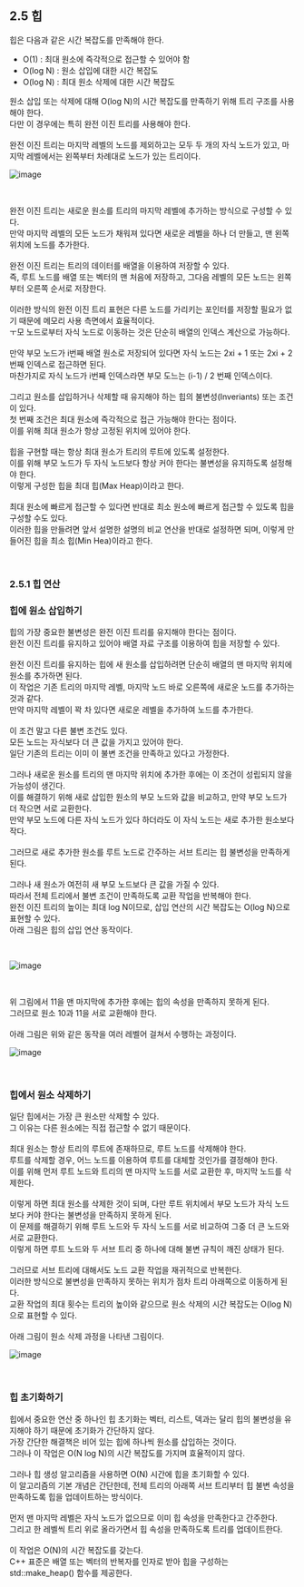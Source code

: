 ## 2.5 힙

힙은 다음과 같은 시간 복잡도를 만족해야 한다.
- O(1) : 최대 원소에 즉각적으로 접근할 수 있어야 함
- O(log N) : 원소 삽입에 대한 시간 복잡도
- O(log N) : 최대 원소 삭제에 대한 시간 복잡도

원소 삽입 또는 삭제에 대해 O(log N)의 시간 복잡도를 만족하기 위해 트리 구조를 사용해야 한다.
<br>
다만 이 경우에는 특히 완전 이진 트리를 사용해야 한다.
<br>
<br>
완전 이진 트리는 마지막 레벨의 노드를 제외하고는 모두 두 개의 자식 노드가 있고, 마지막 레벨에서는 왼쪽부터 차례대로 노드가 있는 트리이다.
<br>

![image](https://github.com/JeHeeYu/Book-Reviews/assets/87363461/0c851afc-2d0f-4757-8190-05748b11c650)


<br>

완전 이진 트리는 새로운 원소를 트리의 마지막 레벨에 추가하는 방식으로 구성할 수 있다.
<br>
만약 마지막 레벨의 모든 노드가 채워져 있다면 새로운 레벨을 하나 더 만들고, 맨 왼쪽 위치에 노드를 추가한다.
<br>
<br>
완전 이진 트리는 트리의 데이터를 배열을 이용하여 저장할 수 있다.
<br>
즉, 루트 노드를 배열 또는 벡터의 맨 처음에 저장하고, 그다음 레벨의 모든 노드는 왼쪽부터 오른쪽 순서로 저장한다.
<br>
<br>
이러한 방식의 완전 이진 트리 표현은 다른 노드를 가리키는 포인터를 저장할 필요가 없기 때문에 메모리 사용 측면에서 효율적이다.
<br>
ㅜ모 노드로부터 자식 노드로 이동하는 것은 단순히 배열의 인덱스 계산으로 가능하다.
<br>
<br>
만약 부모 노드가 i번째 배열 원소로 저장되어 있다면 자식 노드는 2xi + 1 또는 2xi + 2 번째 인덱스로 접근하면 된다.
<br>
마찬가지로 자식 노드가 i번째 인덱스라면 부모 도느는 (i-1) / 2 번째 인덱스이다.
<br>
<br>
그리고 원소를 삽입하거나 삭제할 때 유지해야 하는 힙의 불변성(Inveriants) 또는 조건이 있다.
<br>
첫 번째 조건은 최대 원소에 즉각적으로 접근 가능해야 한다는 점이다.
<br>
이를 위해 최대 원소가 항상 고정된 위치에 있어야 한다.
<br>
<br>
힙을 구현할 때는 항상 최대 원소가 트리의 루트에 있도록 설정한다.
<br>
이를 위해 부모 노드가 두 자식 노드보다 항상 커야 한다는 불변성을 유지하도록 설정해야 한다.
<br>
이렇게 구성한 힙을 최대 힙(Max Heap)이라고 한다.
<br>
<br>
최대 원소에 빠르게 접근할 수 있다면 반대로 최소 원소에 빠르게 접근할 수 있도록 힙을 구성할 수도 있다.
<br>
이러한 힙을 만들려면 앞서 설명한 설명의 비교 연산을 반대로 설정하면 되며, 이렇게 만들어진 힙을 최소 힙(Min Hea)이라고 한다.

<br>

### 2.5.1 힙 연산

### 힙에 원소 삽입하기
힙의 가장 중요한 불변성은 완전 이진 트리를 유지해야 한다는 점이다.
<br>
완전 이진 트리를 유지하고 있어야 배열 자료 구조를 이용하여 힙을 저장할 수 있다.
<br>
<br>
완전 이진 트리를 유지하는 힙에 새 원소를 삽입하려면 단순히 배열의 맨 마지막 위치에 원소를 추가하면 된다.
<br>
이 작업은 기존 트리의 마지막 레벨, 마지막 노드 바로 오른쪽에 새로운 노드를 추가하는 것과 같다.
<br>
만약 마지막 레벨이 꽉 차 있다면 새로운 레벨을 추가하여 노드를 추가한다.
<br>
<br>
이 조건 말고 다른 불변 조건도 있다.
<br>
모든 노드는 자식보다 더 큰 값을 가지고 있어야 한다.
<br>
일단 기존의 트리는 이미 이 불변 조건을 만족하고 있다고 가정한다.
<br>
<br>
그러나 새로운 원소를 트리의 맨 마지막 위치에 추가한 후에는 이 조건이 성립되지 않을 가능성이 생긴다.
<br>
이를 해결하기 위해 새로 삽입한 원소의 부모 노드와 값을 비교하고, 만약 부모 노드가 더 작으면 서로 교환한다.
<br>
만약 부모 노드에 다른 자식 노드가 있다 하더라도 이 자식 노드는 새로 추가한 원소보다 작다.
<br>
<br>
그러므로 새로 추가한 원소를 루트 노드로 간주하는 서브 트리는 힙 불변성을 만족하게 된다.
<br>
<br>
그러나 새 원소가 여전히 새 부모 노드보다 큰 값을 가질 수 있다.
<br>
따라서 전체 트리에서 불변 조건이 만족하도록 교환 작업을 반복해야 한다.
<br>
완전 이진 트리의 높이는 최대 log N이므로, 삽입 연산의 시간 복잡도는 O(log N)으로 표현할 수 있다.
<br>
아래 그림은 힙의 삽입 연산 동작이다.

<br>

![image](https://github.com/JeHeeYu/Book-Reviews/assets/87363461/e57b19bd-a714-448e-9aa4-aec298e8343a)

<br>

위 그림에서 11을 맨 마지막에 추가한 후에는 힙의 속성을 만족하지 못하게 된다.
<br>
그러므로 원소 10과 11을 서로 교환해야 한다.
<br>
<br>
아래 그림은 위와 같은 동작을 여러 레벨어 걸쳐서 수행하는 과정이다.
<br>

![image](https://github.com/JeHeeYu/Book-Reviews/assets/87363461/be429b81-6bf7-44c7-8ee8-300fa2144c47)

<br>

### 힙에서 원소 삭제하기
일단 힙에서는 가장 큰 원소만 삭제할 수 있다.
<br>
그 이유는 다른 원소에는 직접 접근할 수 없기 때문이다.
<br>
<br>
최대 원소는 항상 트리의 루트에 존재하므로, 루트 노드를 삭제해야 한다.
<br>
루트를 삭제할 경우, 어느 노드를 이용하여 루트를 대체할 것인가를 결정해야 한다.
<br>
이를 위해 먼저 루트 노드와 트리의 맨 마지막 노드를 서로 교환한 후, 마지막 노드를 삭제한다.
<br>
<br>
이렇게 하면 최대 원소를 삭제한 것이 되며, 다만 루트 위치에서 부모 노드가 자식 노드보다 커야 한다는 불변성을 만족하지 못하게 된다.
<br>
이 문제를 해결하기 위해 루트 노드와 두 자식 노드를 서로 비교하여 그중 더 큰 노드와 서로 교환한다.
<br>
이렇게 하면 루트 노드와 두 서브 트리 중 하나에 대해 불변 규칙이 깨진 상태가 된다.
<br>
<br>
그러므로 서브 트리에 대해서도 노드 교환 작업을 재귀적으로 반복한다.
<br>
이러한 방식으로 불변성을 만족하지 못하는 위치가 점차 트리 아래쪽으로 이동하게 된다.
<br>
교환 작업의 최대 횟수는 트리의 높이와 같으므로 원소 삭제의 시간 복잡도는 O(log N)으로 표현할 수 있다.
<br>
<br>
아래 그림이 원소 삭제 과정을 나타낸 그림이다.
<br>

![image](https://github.com/JeHeeYu/Book-Reviews/assets/87363461/d5845a10-4b1f-4a36-9a83-dbc0ffcc1f11)

<br>

### 힙 초기화하기
힙에서 중요한 연산 중 하나인 힙 초기화는 벡터, 리스트, 덱과는 달리 힙의 불변성을 유지해야 하기 때문에 초기화가 간단하지 않다.
<br>
가장 간단한 해결책은 비어 있는 힙에 하나씩 원소를 삽입하는 것이다.
<br>
그러나 이 작업은 O(N log N)의 시간 복잡도를 가지며 효율적이지 않다.
<br>
<br>
그러나 힙 생성 알고리즘을 사용하면 O(N) 시간에 힙을 초기화할 수 있다.
<br>
이 알고리즘의 기본 개념은 간단한데, 전체 트리의 아래쪽 서브 트리부터 힙 불변 속성을 만족하도록 힙을 업데이트하는 방식이다.
<br>
<br>
먼저 맨 마지막 레벨은 자식 노드가 없으므로 이미 힙 속성을 만족한다고 간주한다.
<br>
그리고 한 레벨씩 트리 위로 올라가면서 힙 속성을 만족하도록 트리를 업데이트한다.
<br>
<br>
이 작업은 O(N)의 시간 복잡도를 갖는다.
<br>
C++ 표준은 배열 또는 벡터의 반복자를 인자로 받아 힙을 구성하는 std::make_heap() 함수를 제공한다.
